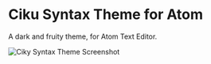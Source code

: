 # Ciku Syntax Theme for Atom

A dark and fruity theme, for Atom Text Editor.

![Ciky Syntax Theme Screenshot](https://f.cloud.github.com/assets/69169/2289498/4c3cb0ec-a009-11e3-8dbd-077ee11741e5.gif)
